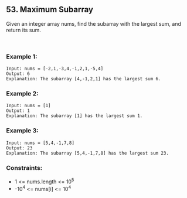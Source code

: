 ##  53. Maximum Subarray

Given an integer array nums, find the 
subarray
 with the largest sum, and return its sum.


<br>

### Example 1:
```
Input: nums = [-2,1,-3,4,-1,2,1,-5,4]
Output: 6
Explanation: The subarray [4,-1,2,1] has the largest sum 6.
```

### Example 2:
```
Input: nums = [1]
Output: 1
Explanation: The subarray [1] has the largest sum 1.
```
### Example 3:
```
Input: nums = [5,4,-1,7,8]
Output: 23
Explanation: The subarray [5,4,-1,7,8] has the largest sum 23.
```

### Constraints:

- 1 <= nums.length <= 10<sup>5</sup>
- -10<sup>4</sup> <= nums[i] <= 10<sup>4</sup>
